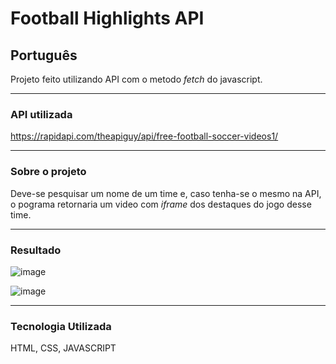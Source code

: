 # Football Highlights API


<h2>Português</h2>

Projeto feito utilizando API com o metodo _fetch_ do javascript.

<hr>

<h3>API utilizada</h3>

https://rapidapi.com/theapiguy/api/free-football-soccer-videos1/

<hr>

<h3>Sobre o projeto</h3>

Deve-se pesquisar um nome de um time e, caso tenha-se o mesmo na API, o pograma retornaria um video com  _iframe_ dos destaques do jogo desse time.

<hr>

<h3>Resultado</h3>

![image](https://user-images.githubusercontent.com/88800549/156861661-8a06944c-8507-44b9-b3fb-0cbc46632bd7.png)


![image](https://user-images.githubusercontent.com/88800549/156861681-db1fe55c-4d93-4e80-b0f2-2351ba1f88bd.png)

<hr>

<h3>Tecnologia Utilizada</h3>

HTML, CSS, JAVASCRIPT
